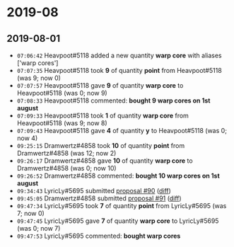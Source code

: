 # 2019-08

## 2019-08-01

* `07:06:42` Heavpoot#5118 added a new quantity **warp core** with aliases ['warp cores']
* `07:07:35` Heavpoot#5118 took **9** of quantity **point** from Heavpoot#5118 (was 9; now 0)
* `07:07:57` Heavpoot#5118 gave **9** of quantity **warp core** to Heavpoot#5118 (was 0; now 9)
* `07:08:33` Heavpoot#5118 commented: **bought 9 warp cores on 1st august**
* `07:09:33` Heavpoot#5118 took **1** of quantity **warp core** from Heavpoot#5118 (was 9; now 8)
* `07:09:43` Heavpoot#5118 gave **4** of quantity **y** to Heavpoot#5118 (was 0; now 4)
* `09:25:15` Dramwertz#4858 took **10** of quantity **point** from Dramwertz#4858 (was 12; now 2)
* `09:26:17` Dramwertz#4858 gave **10** of quantity **warp core** to Dramwertz#4858 (was 0; now 10)
* `09:26:52` Dramwertz#4858 commented: **bought 10 warp cores on 1st august**
* `09:34:43` LyricLy#5695 submitted [proposal #90](../proposals.md#90) ([diff](https://github.com/Quonauts/Quonauts-4/commit/ce133ebeb6da83e6f1e5e84d1e10cecfba37b15e))
* `09:45:05` Dramwertz#4858 submitted [proposal #91](../proposals.md#91) ([diff](https://github.com/Quonauts/Quonauts-4/commit/2ce810d6fd8bc9ec4c990cd7f3533cbcab9b0525))
* `09:47:34` LyricLy#5695 took **7** of quantity **point** from LyricLy#5695 (was 7; now 0)
* `09:47:45` LyricLy#5695 gave **7** of quantity **warp core** to LyricLy#5695 (was 0; now 7)
* `09:47:53` LyricLy#5695 commented: **bought warp cores**
